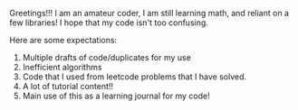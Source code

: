 Greetings!!! I am an amateur coder, I am still learning math, and reliant on a few libraries! I hope that my code isn't too confusing.

Here are some expectations:

1. Multiple drafts of code/duplicates for my use
2. Inefficient algorithms
3. Code that I used from leetcode problems that I have solved.
4. A lot of tutorial content!!
5. Main use of this as a learning journal for my code!
